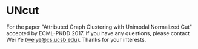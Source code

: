 # UNcut
For the paper "Attributed Graph Clustering with Unimodal Normalized Cut" accepted by ECML-PKDD 2017. If you have any questions, please contact Wei Ye (weiye@cs.ucsb.edu). Thanks for your interests.
